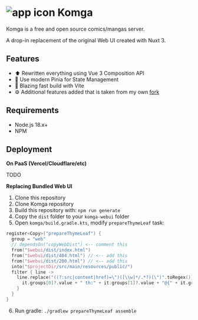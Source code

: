 # ![app icon](https://raw.githubusercontent.com/gotson/komga/master/.github/readme-images/app-icon.png) Komga

Komga is a free and open source comics/mangas server.

A drop-in replacement of the original Web UI created with Nuxt 3.

## Features
- ⬆️ Rewritten everything using Vue 3 Composition API
- 🍍 Use modern Pinia for State Management
- 🚀 Blazing fast build with Vite
- ⚙️ Additional features added that is taken from my own [fork](https://github.com/noaione/komga/tree/naoX/komga-webui)

## Requirements
- Node.js 18.x+
- NPM

## Deployment
**On PaaS (Vercel/Cloudflare/etc)**

TODO

**Replacing Bundled Web UI**
1. Clone this repository
2. Clone Komga repository
3. Build this repository with: `npm run generate`
4. Copy the `dist` folder to your `komga-webui` folder
5. Open `komga/build.gradle.kts`, modify `prepareThymeLeaf` task:
```kt
register<Copy>("prepareThymeLeaf") {
  group = "web"
  // dependsOn("copyWebDist") <-- comment this
  from("$webui/dist/index.html")
  from("$webui/dist/404.html") // <-- add this
  from("$webui/dist/200.html") // <-- add this
  into("$projectDir/src/main/resources/public/")
  filter { line ->
    line.replace("((?:src|content|href)=\")([\\w]*/.*?)(\")".toRegex()) {
      it.groups[0]?.value + " th:" + it.groups[1]?.value + "@{" + it.groups[2]?.value?.prefixIfNot("/") + "}" + it.groups[3]?.value
    }
  }
}
```
6. Run gradle: `./gradlew prepareThymeLeaf assemble`
